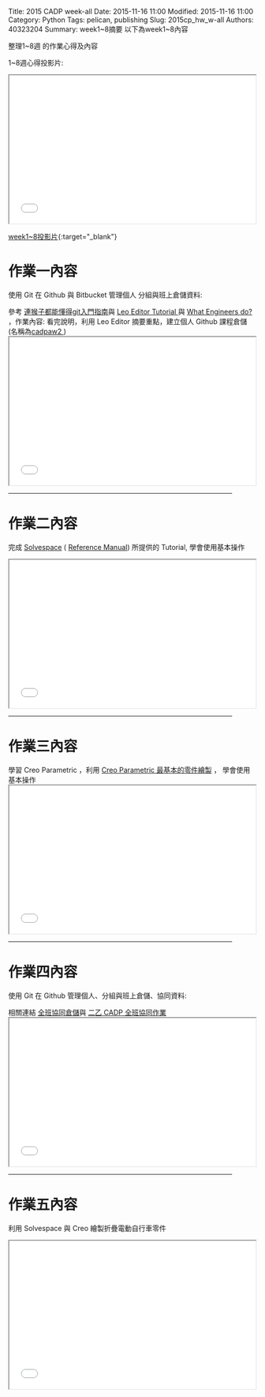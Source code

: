 Title: 2015 CADP week-all
Date: 2015-11-16 11:00
Modified: 2015-11-16 11:00
Category: Python
Tags: pelican, publishing
Slug: 2015cp_hw_w-all
Authors: 40323204
Summary: week1~8摘要
以下為week1~8內容

整理1~8週 的作業心得及內容

1~8週心得投影片:

<iframe src="simplest6.html" width="500" height="300"></iframe>

[week1~8投影片](simplest6.html){:target="_blank"}

作業一內容
============

使用 Git 在 Github 與 Bitbucket 管理個人 分組與班上倉儲資料:
<p>參考 <a href="http://backlogtool.com/git-guide/tw/intro/intro1_1.html">連猴子都能懂得git入門指南</a>與 <a href="https://leoeditor-coursemdetw.rhcloud.com/get_page?heading=Leo%20Editor%20Tutorial">Leo Editor Tutorial </a> 與 <a href="http://www.sciencedirect.com/science/article/pii/B9780815514473500029">What Engineers do? </a>，作業內容: 看完說明，利用 Leo Editor 摘要重點，建立個人 Github 課程倉儲 (名稱為<a href="https://github.com/hsungchang/cadpaw2/tree/gh-pages">cadpaw2 </a> )

<iframe src="simplest.html" width="500" height="300"></iframe>

<hr size="10"align="center"noshade width="90%"color="0000ff">

作業二內容
============

完成 <a href="http://solvespace.com/index.pl">Solvespace</a> ( <a href="http://solvespace.com/ref.pl">Reference Manual</a>) 所提供的 Tutorial, 學會使用基本操作

<iframe src="simplest2.html" width="500" height="300"></iframe>

<hr size="10"align="center"noshade width="90%"color="0000ff">

作業三內容
============

<p>
學習 Creo Parametric ，利用 <a href="https://www.copy.com/s/t%3A97ZkQ0UqfVUPTxn8%3Bp%3A%252FCollege_Student_Primer_Creo_2.pdf%3Boid%3A84">Creo Parametric 最基本的零件繪製</a> ， 學會使用基本操作

<iframe src="simplest3.html" width="500" height="300"></iframe>

<hr size="10"align="center"noshade width="90%"color="0000ff">

作業四內容
============

使用 Git 在 Github 管理個人、分組與班上倉儲、協同資料:
<p>相關連結 <a href="https://github.com/2015fallhw/2015fallcadpb">全班協同倉儲</a>與 <a href="http://2015fallhw.github.io/2015fallcadpb/">二乙 CADP 全班協同作業</a> 

<iframe src="simplest3.html" width="500" height="300"></iframe>

<hr size="10"align="center"noshade width="90%"color="0000ff">

作業五內容
============

利用 Solvespace 與 Creo 繪製折疊電動自行車零件

<iframe src="simplest5.html" width="500" height="300"></iframe>
